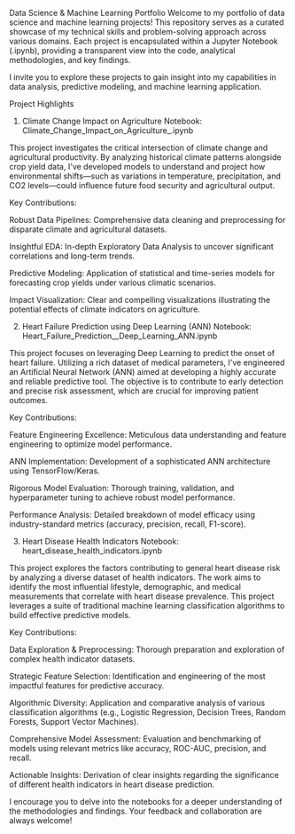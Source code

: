 Data Science & Machine Learning Portfolio
Welcome to my portfolio of data science and machine learning projects! This repository serves as a curated showcase of my technical skills and problem-solving approach across various domains. Each project is encapsulated within a Jupyter Notebook (.ipynb), providing a transparent view into the code, analytical methodologies, and key findings.

I invite you to explore these projects to gain insight into my capabilities in data analysis, predictive modeling, and machine learning application.

Project Highlights
1. Climate Change Impact on Agriculture
Notebook: Climate_Change_Impact_on_Agriculture_.ipynb

This project investigates the critical intersection of climate change and agricultural productivity. By analyzing historical climate patterns alongside crop yield data, I've developed models to understand and project how environmental shifts—such as variations in temperature, precipitation, and CO2 levels—could influence future food security and agricultural output.

Key Contributions:

Robust Data Pipelines: Comprehensive data cleaning and preprocessing for disparate climate and agricultural datasets.

Insightful EDA: In-depth Exploratory Data Analysis to uncover significant correlations and long-term trends.

Predictive Modeling: Application of statistical and time-series models for forecasting crop yields under various climatic scenarios.

Impact Visualization: Clear and compelling visualizations illustrating the potential effects of climate indicators on agriculture.

2. Heart Failure Prediction using Deep Learning (ANN)
Notebook: Heart_Failure_Prediction__Deep_Learning_ANN.ipynb

This project focuses on leveraging Deep Learning to predict the onset of heart failure. Utilizing a rich dataset of medical parameters, I've engineered an Artificial Neural Network (ANN) aimed at developing a highly accurate and reliable predictive tool. The objective is to contribute to early detection and precise risk assessment, which are crucial for improving patient outcomes.

Key Contributions:

Feature Engineering Excellence: Meticulous data understanding and feature engineering to optimize model performance.

ANN Implementation: Development of a sophisticated ANN architecture using TensorFlow/Keras.

Rigorous Model Evaluation: Thorough training, validation, and hyperparameter tuning to achieve robust model performance.

Performance Analysis: Detailed breakdown of model efficacy using industry-standard metrics (accuracy, precision, recall, F1-score).

3. Heart Disease Health Indicators
Notebook: heart_disease_health_indicators.ipynb

This project explores the factors contributing to general heart disease risk by analyzing a diverse dataset of health indicators. The work aims to identify the most influential lifestyle, demographic, and medical measurements that correlate with heart disease prevalence. This project leverages a suite of traditional machine learning classification algorithms to build effective predictive models.

Key Contributions:

Data Exploration & Preprocessing: Thorough preparation and exploration of complex health indicator datasets.

Strategic Feature Selection: Identification and engineering of the most impactful features for predictive accuracy.

Algorithmic Diversity: Application and comparative analysis of various classification algorithms (e.g., Logistic Regression, Decision Trees, Random Forests, Support Vector Machines).

Comprehensive Model Assessment: Evaluation and benchmarking of models using relevant metrics like accuracy, ROC-AUC, precision, and recall.

Actionable Insights: Derivation of clear insights regarding the significance of different health indicators in heart disease prediction.

I encourage you to delve into the notebooks for a deeper understanding of the methodologies and findings. Your feedback and collaboration are always welcome!

